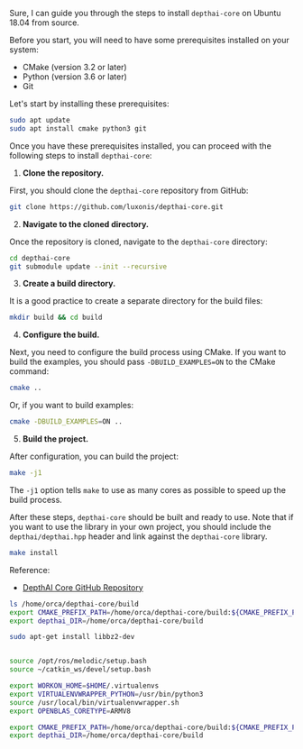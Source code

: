 Sure, I can guide you through the steps to install `depthai-core` on Ubuntu 18.04 from source.

Before you start, you will need to have some prerequisites installed on your system:

- CMake (version 3.2 or later)
- Python (version 3.6 or later)
- Git

Let's start by installing these prerequisites:

```bash
sudo apt update
sudo apt install cmake python3 git
```

Once you have these prerequisites installed, you can proceed with the following steps to install `depthai-core`:

1. **Clone the repository.**

First, you should clone the `depthai-core` repository from GitHub:

```bash
git clone https://github.com/luxonis/depthai-core.git
```

2. **Navigate to the cloned directory.**

Once the repository is cloned, navigate to the `depthai-core` directory:

```bash
cd depthai-core
git submodule update --init --recursive
```

3. **Create a build directory.**

It is a good practice to create a separate directory for the build files:

```bash
mkdir build && cd build
```

4. **Configure the build.**

Next, you need to configure the build process using CMake. If you want to build the examples, you should pass `-DBUILD_EXAMPLES=ON` to the CMake command:

```bash
cmake ..
```

Or, if you want to build examples:

```bash
cmake -DBUILD_EXAMPLES=ON ..
```

5. **Build the project.**

After configuration, you can build the project:

```bash
make -j1
```

The `-j1` option tells `make` to use as many cores as possible to speed up the build process.

After these steps, `depthai-core` should be built and ready to use. Note that if you want to use the library in your own project, you should include the `depthai/depthai.hpp` header and link against the `depthai-core` library.

```bash
make install
```

Reference:
- [DepthAI Core GitHub Repository](https://github.com/luxonis/depthai-core)

```bash
ls /home/orca/depthai-core/build
export CMAKE_PREFIX_PATH=/home/orca/depthai-core/build:${CMAKE_PREFIX_PATH}
export depthai_DIR=/home/orca/depthai-core/build

sudo apt-get install libbz2-dev


source /opt/ros/melodic/setup.bash
source ~/catkin_ws/devel/setup.bash

export WORKON_HOME=$HOME/.virtualenvs
export VIRTUALENVWRAPPER_PYTHON=/usr/bin/python3
source /usr/local/bin/virtualenvwrapper.sh
export OPENBLAS_CORETYPE=ARMV8

export CMAKE_PREFIX_PATH=/home/orca/depthai-core/build:${CMAKE_PREFIX_PATH}
export depthai_DIR=/home/orca/depthai-core/build
```